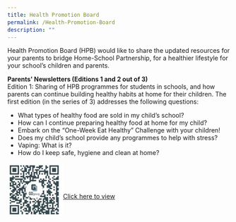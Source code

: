 ```yaml
---
title: Health Promotion Board
permalink: /Health-Promotion-Board
description: ""
---
```

  
  
Health Promotion Board (HPB) would like to share the updated resources for your parents to bridge Home-School Partnership, for a healthier lifestyle for your school’s children and parents.  
  
**Parents' Newsletters (Editions 1 and 2 out of 3)**  
Edition 1: Sharing of HPB programmes for students in schools, and how parents can continue building healthy habits at home for their children. The first edition (in the series of 3) addresses the following questions:  

*   What types of healthy food are sold in my child’s school?
*   How can I continue preparing healthy food at home for my child?
*   Embark on the “One-Week Eat Healthy” Challenge with your children!
*   Does my child’s school provide any programmes to help with stress?
*   Vaping: What is it?
*   How do I keep safe, hygiene and clean at home?

<img src="/images/newsletter%201.png" 
     style="width:25%;float:left">
		 
<br><br><br><br>
[Click here to view](https://go.gov.sg/parentsnewsletter1)